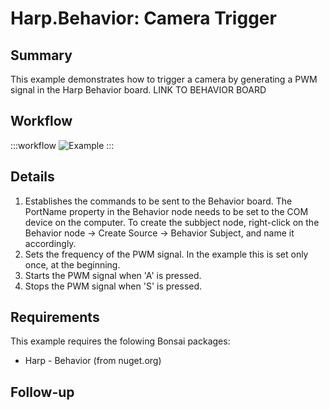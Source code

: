 # Harp.Behavior: Camera Trigger

## Summary
This example demonstrates how to trigger a camera by generating a PWM signal in the Harp Behavior board. LINK TO BEHAVIOR BOARD


## Workflow

:::workflow
![Example](~/workflows/HarpExamples/BehaviorBoard/CameraTrigger/CameraTrigger.bonsai)
:::


## Details
1. Establishes the commands to be sent to the Behavior board. The PortName property in the Behavior node needs to be set to the COM device on the computer. To create the subbject node, right-click on the Behavior node -> Create Source -> Behavior Subject, and name it accordingly. 
2. Sets the frequency of the PWM signal. In the example this is set only once, at the beginning.
3. Starts the PWM signal when 'A' is pressed. 
4. Stops the PWM signal when 'S' is pressed.

## Requirements
This example requires the folowing Bonsai packages:
- Harp - Behavior (from nuget.org)


## Follow-up


